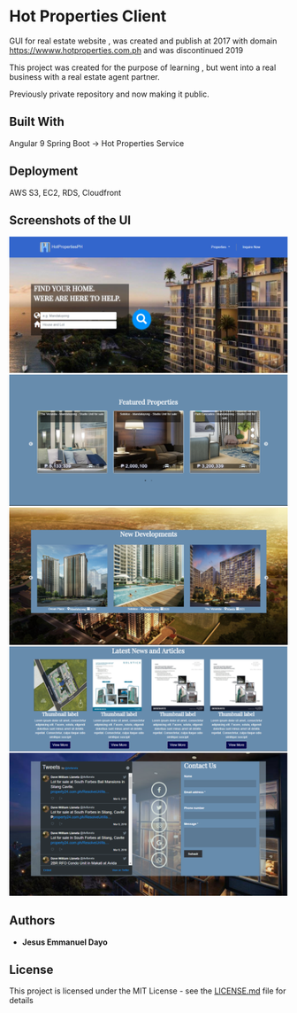 # Hot Properties Client

GUI for real estate website , was created and publish at 2017 with domain https://wwww.hotproperties.com.ph and was discontinued 2019

This project was created for the purpose of learning , but went into a real business with a real estate agent partner.

Previously private repository and now making it public.

## Built With
Angular 9
Spring Boot -> Hot Properties Service

## Deployment

AWS S3, EC2, RDS, Cloudfront

## Screenshots of the UI
![Image 1](https://github.com/jesus-dayo/hotproperties-client-ph/blob/master/src/assets/img/1st.PNG)
![Image 2](https://github.com/jesus-dayo/hotproperties-client-ph/blob/master/src/assets/img/2nd.PNG)
![Image 2](https://github.com/jesus-dayo/hotproperties-client-ph/blob/master/src/assets/img/3rd.PNG)
![Image 2](https://github.com/jesus-dayo/hotproperties-client-ph/blob/master/src/assets/img/4th.PNG)
![Image 2](https://github.com/jesus-dayo/hotproperties-client-ph/blob/master/src/assets/img/5th.PNG)
## Authors

* **Jesus Emmanuel Dayo**

## License

This project is licensed under the MIT License - see the [LICENSE.md](LICENSE.md) file for details
